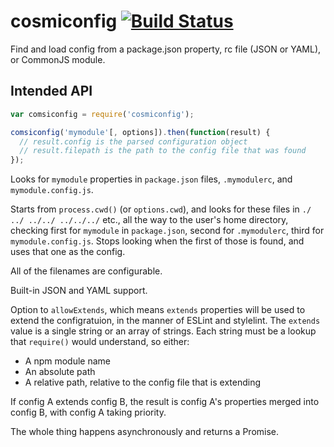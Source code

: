 # cosmiconfig [![Build Status](https://travis-ci.org/davidtheclark/cosmiconfig.svg?branch=master)](https://travis-ci.org/davidtheclark/cosmiconfig)

Find and load config from a package.json property, rc file (JSON or YAML), or CommonJS module.

## Intended API

```js
var comsiconfig = require('cosmiconfig');

comsiconfig('mymodule'[, options]).then(function(result) {
  // result.config is the parsed configuration object
  // result.filepath is the path to the config file that was found
});
```

Looks for `mymodule` properties in `package.json` files, `.mymodulerc`, and `mymodule.config.js`.

Starts from `process.cwd()` (or `options.cwd`), and looks for these files in `./ ../ ../../ ../../../` etc., all the way to the user's home directory, checking first for `mymodule` in `package.json`, second for `.mymodulerc`, third for `mymodule.config.js`. Stops looking when the first of those is found, and uses that one as the config.

All of the filenames are configurable.

Built-in JSON and YAML support.

Option to `allowExtends`, which means `extends` properties will be used to extend the configratuion, in the manner of ESLint and stylelint. The `extends` value is a single string or an array of strings. Each string must be a lookup that `require()` would understand, so either:

- A npm module name
- An absolute path
- A relative path, relative to the config file that is extending

If config A extends config B, the result is config A's properties merged into config B, with config A taking priority.

The whole thing happens asynchronously and returns a Promise.
